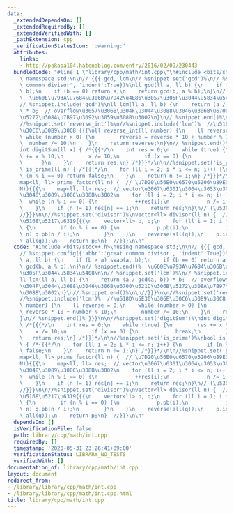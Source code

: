 ```yaml
---
data:
  _extendedDependsOn: []
  _extendedRequiredBy: []
  _extendedVerifiedWith: []
  _pathExtension: cpp
  _verificationStatusIcon: ':warning:'
  attributes:
    links:
    - http://pakapa104.hatenablog.com/entry/2016/02/09/230443
  bundledCode: "#line 1 \"library/cpp/math/int.cpp\"\n#include <bits/stdc++.h>\nusing\
    \ namespace std;\n\n// {{{ gcd, lcm\n// %snippet.set('gcd')%\n// %snippet.config({'abbr':'great\
    \ common divisor', 'indent':True})%\nll gcd(ll a, ll b) {\n    if (b > a) swap(a,\
    \ b);\n    if (b == 0) return a;\n    return gcd(b, a % b);\n}\n// %snippet.end()%\
    \  \u660E\u793A\u7684\u306B\u7D42\u4E86\u3057\u305F\u3044\u5834\u5408\n\n// %snippet.set('lcm')%\n\
    // %snippet.include('gcd')%\nll lcm(ll a, ll b) {\n    return (a / gcd(a, b))\
    \ * b;  // overflow\u3057\u306B\u304F\u3044\u3088\u3046\u306B\u6700\u521D\u306B\
    \u5272\u308A\u7B97\u3092\u3059\u308B\u3002\n}\n// %snippet.end()%\n\n//}}}\n\n\
    //%snippet.set('reverse_int')%\n//%snippet.include('lcm')%  //\u518D\u5E30\u306E\
    \u30C6\u30B9\u30C8 {{{\nll reverse_int(ll number) {\n    ll reverse = 0;\n   \
    \ while (number > 0) {\n        reverse = reverse * 10 + number % 10;\n      \
    \  number /= 10;\n    }\n    return reverse;\n}\n// %snippet.end()% }}}\n\n//%snippet.set('digitSum')%\n\
    int digitSum(ll x) { /*{{{*/\n    int res = 0;\n    while (true) {\n        res\
    \ += x % 10;\n        x /= 10;\n        if (x == 0) {\n            break;\n  \
    \      }\n    }\n    return res;\n} /*}}}*/\n\n//%snippet.set('is_prime')%\nbool\
    \ is_prime(ll n) { /*{{{*/\n    for (ll i = 2; i * i <= n; i++) {\n        if\
    \ (n % i == 0) return false;\n    }\n    return n != 1;\n} /*}}}*/\n\n//%snippet.set('prime_factor')%\n\
    map<ll, ll> prime_factor(ll n) {  // \u7D20\u56E0\u6570\u5206\u89E3 (o(\u221A\
    N)){{{\n    map<ll, ll> res;  // vector\u3067\u6301\u3064\u3053\u3068\u3082\u8003\
    \u3048\u3089\u308C\u308B\u3002\n    for (ll i = 2; i * i <= n; i++) {\n      \
    \  while (n % i == 0) {\n            ++res[i];\n            n /= i;\n        }\n\
    \    }\n    if (n != 1) res[n] += 1;\n    return res;\n}\n// (\u53C2\u8003)http://pakapa104.hatenablog.com/entry/2016/02/09/230443\n\
    //}}}\n\n//%snippet.set('divisor')%\nvector<ll> divisor(ll n) {  // \u7D04\u6570\
    \u5168\u5217\u6319{{{\n    vector<ll> p, q;\n    for (ll i = 1; i * i <= n; i++)\
    \ {\n        if (n % i == 0) {\n            p.pb(i);\n            if (i * i !=\
    \ n) q.pb(n / i);\n        }\n    }\n    reverse(all(q));\n    p.insert(p.end(),\
    \ all(q));\n    return p;\n}  //}}}\n\n"
  code: "#include <bits/stdc++.h>\nusing namespace std;\n\n// {{{ gcd, lcm\n// %snippet.set('gcd')%\n\
    // %snippet.config({'abbr':'great common divisor', 'indent':True})%\nll gcd(ll\
    \ a, ll b) {\n    if (b > a) swap(a, b);\n    if (b == 0) return a;\n    return\
    \ gcd(b, a % b);\n}\n// %snippet.end()%  \u660E\u793A\u7684\u306B\u7D42\u4E86\u3057\
    \u305F\u3044\u5834\u5408\n\n// %snippet.set('lcm')%\n// %snippet.include('gcd')%\n\
    ll lcm(ll a, ll b) {\n    return (a / gcd(a, b)) * b;  // overflow\u3057\u306B\
    \u304F\u3044\u3088\u3046\u306B\u6700\u521D\u306B\u5272\u308A\u7B97\u3092\u3059\
    \u308B\u3002\n}\n// %snippet.end()%\n\n//}}}\n\n//%snippet.set('reverse_int')%\n\
    //%snippet.include('lcm')%  //\u518D\u5E30\u306E\u30C6\u30B9\u30C8 {{{\nll reverse_int(ll\
    \ number) {\n    ll reverse = 0;\n    while (number > 0) {\n        reverse =\
    \ reverse * 10 + number % 10;\n        number /= 10;\n    }\n    return reverse;\n\
    }\n// %snippet.end()% }}}\n\n//%snippet.set('digitSum')%\nint digitSum(ll x) {\
    \ /*{{{*/\n    int res = 0;\n    while (true) {\n        res += x % 10;\n    \
    \    x /= 10;\n        if (x == 0) {\n            break;\n        }\n    }\n \
    \   return res;\n} /*}}}*/\n\n//%snippet.set('is_prime')%\nbool is_prime(ll n)\
    \ { /*{{{*/\n    for (ll i = 2; i * i <= n; i++) {\n        if (n % i == 0) return\
    \ false;\n    }\n    return n != 1;\n} /*}}}*/\n\n//%snippet.set('prime_factor')%\n\
    map<ll, ll> prime_factor(ll n) {  // \u7D20\u56E0\u6570\u5206\u89E3 (o(\u221A\
    N)){{{\n    map<ll, ll> res;  // vector\u3067\u6301\u3064\u3053\u3068\u3082\u8003\
    \u3048\u3089\u308C\u308B\u3002\n    for (ll i = 2; i * i <= n; i++) {\n      \
    \  while (n % i == 0) {\n            ++res[i];\n            n /= i;\n        }\n\
    \    }\n    if (n != 1) res[n] += 1;\n    return res;\n}\n// (\u53C2\u8003)http://pakapa104.hatenablog.com/entry/2016/02/09/230443\n\
    //}}}\n\n//%snippet.set('divisor')%\nvector<ll> divisor(ll n) {  // \u7D04\u6570\
    \u5168\u5217\u6319{{{\n    vector<ll> p, q;\n    for (ll i = 1; i * i <= n; i++)\
    \ {\n        if (n % i == 0) {\n            p.pb(i);\n            if (i * i !=\
    \ n) q.pb(n / i);\n        }\n    }\n    reverse(all(q));\n    p.insert(p.end(),\
    \ all(q));\n    return p;\n}  //}}}\n\n"
  dependsOn: []
  isVerificationFile: false
  path: library/cpp/math/int.cpp
  requiredBy: []
  timestamp: '2020-05-31 23:26:41+09:00'
  verificationStatus: LIBRARY_NO_TESTS
  verifiedWith: []
documentation_of: library/cpp/math/int.cpp
layout: document
redirect_from:
- /library/library/cpp/math/int.cpp
- /library/library/cpp/math/int.cpp.html
title: library/cpp/math/int.cpp
---
```

